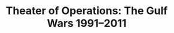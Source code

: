 ---
ee_id_show: '4472'
site: '1'
type: '5'
title: 'Theater of Operations: The Gulf Wars 1991–2011'
url: theater-of-operations-the-gulf-wars-19912011
live_url:
year: '2019'
venue: MoMA P.S.1
state_country: New York
pitch: The good ppl @ Rhizome gave the IRL treatment 2 my 2005 readymade vid game
  Bomb Iraq
ps:
imgs: theatre-of-war-2019-12-db-ms--l2CF.jpg
things: "[4038] [2005-020-bomb-iraq] 2005-020-Bomb Iraq"
status:
vis: Y
layout: shows
---